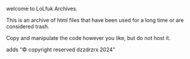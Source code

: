 welcome to LoLfuk Archives.

This is an archive of html files that have been used for a long time or are considered trash.

Copy and manipulate the code however you like, but do not host it.

adds "©️ copyright reserved dzzdrzrx 2024"
